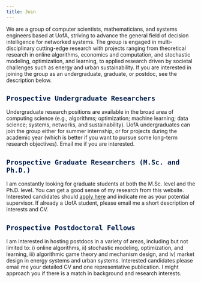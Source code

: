```yaml
---
title: Join
---
```



We are a group of computer scientists, mathematicians, and systems engineers based at UofA, striving to advance the general field of decision intelligence for networked systems.  The group is engaged in multi-disciplinary cutting-edge research with projects ranging from theoretical research in online algorithms, economics and computation, and stochastic modeling, optimization, and learning, to applied research driven by societal challenges such as energy and urban sustainability.  If you are interested in joining the group as an undergraduate, graduate, or postdoc, see the description below. 


## <span style="color:#00204e"> `Prospective Undergraduate Researchers` </span> 

Undergraduate research positions are available in the broad area of computing science (e.g., algorithms; optimization; machine learning; data science; systems,  networks, and sustainability). UofA undergraduates can join the group either for summer internship, or for projects during the academic year (which is better if you want to pursue some long-term research objectives). Email me if you are interested.


## <span style="color:#00204e"> `Prospective Graduate Researchers (M.Sc. and Ph.D.)` </span> 

I am constantly looking for graduate students at both the M.Sc. level and the Ph.D. level. You can get a good sense of my research from this website. Interested candidates should [apply here](https://www.ualberta.ca/computing-science/graduate-studies/programs-and-admissions/index.html) and indicate me as your potential supervisor. If already a UofA student, please email me a short description of interests and CV. 



## <span style="color:#00204e"> `Prospective Postdoctoral Fellows` </span>

I am interested in hosting postdocs in a variety of areas, including but not limited to: i) online algorithms, ii) stochastic modeling, optimization, and learning, iii) algorithmic game theory and mechanism design, and iv) market design in energy systems and urban systems. Interested candidates please email me your detailed CV and one representative publication. I might approach you if there is a match in background and research interests. 